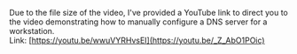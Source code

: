 Due to the file size of the video, I've provided a YouTube link to direct you to the video demonstrating how to manually configure a DNS server for a workstation.  
Link: [https://youtu.be/wwuVYRHvsEI](https://youtu.be/_Z_AbO1POic)
